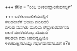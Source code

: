 +++
title = "೦೦೭ ಬಳಿಕಲಮ್ಬಾಲಿಕೆಯನಲ್ಲಿಗೆ"

+++
ಬಳಿಕಲಂಬಾಲಿಕೆಯನಲ್ಲಿಗೆ  
ಕಳುಹಲಾಕೆಗೆ ಭಯದಿ ಮುಖದಲಿ  
ಬಿಳುಪು ಮಸಗಿತು ಮುನಿಯ ರೌದ್ರಾಕಾರದರ್ಶನದಿ  
ಲಲನೆ ಮರಳಿದಳೊಬ್ಬ ಸತಿಯನು  
ಕಳುಹಲಾ ವಧು ಚಪಲದೃಷ್ಟಿಯೊ  
ಳಳುಕದೀಕ್ಷಿಸಲಾಯ್ತು ಗರ್ಭಾದಾನವನಿಬರಿಗೆ     ॥7॥
